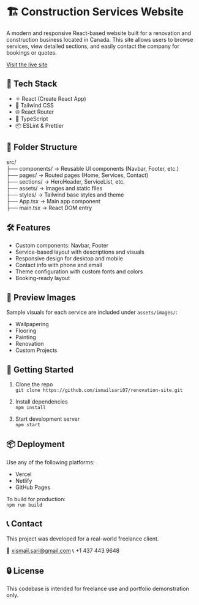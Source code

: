 # 🏗️ Construction Services Website

A modern and responsive React-based website built for a renovation and construction business located in Canada. This site allows users to browse services, view detailed sections, and easily contact the company for bookings or quotes.

[Visit the live site](lrcontractors.com)

## 🚀 Tech Stack

- ⚛️ React (Create React App)
- 🎨 Tailwind CSS
- 🌐 React Router
- 📝 TypeScript
- 📦 ESLint & Prettier

## 📁 Folder Structure

src/  
├── components/       → Reusable UI components (Navbar, Footer, etc.)  
├── pages/            → Routed pages (Home, Services, Contact)  
├── sections/         → HeroHeader, ServiceList, etc.  
├── assets/           → Images and static files  
├── styles/           → Tailwind base styles and theme  
├── App.tsx           → Main app component  
├── main.tsx          → React DOM entry  

## 🛠️ Features

- Custom components: Navbar, Footer
- Service-based layout with descriptions and visuals
- Responsive design for desktop and mobile
- Contact info with phone and email
- Theme configuration with custom fonts and colors
- Booking-ready layout

## 📸 Preview Images

Sample visuals for each service are included under `assets/images/`:
- Wallpapering
- Flooring
- Painting
- Renovation
- Custom Projects

## 🧪 Getting Started

1. Clone the repo  
   `git clone https://github.com/ismailsari07/renovation-site.git`

2. Install dependencies  
   `npm install`

3. Start development server  
   `npm start`

## 📦 Deployment

Use any of the following platforms:

- Vercel
- Netlify
- GitHub Pages

To build for production:  
`npm run build`

## 📞 Contact

This project was developed for a real-world freelance client.

📧 xismail.sari@gmail.com
📞 +1 437 443 9648

## 🔒 License

This codebase is intended for freelance use and portfolio demonstration only.
